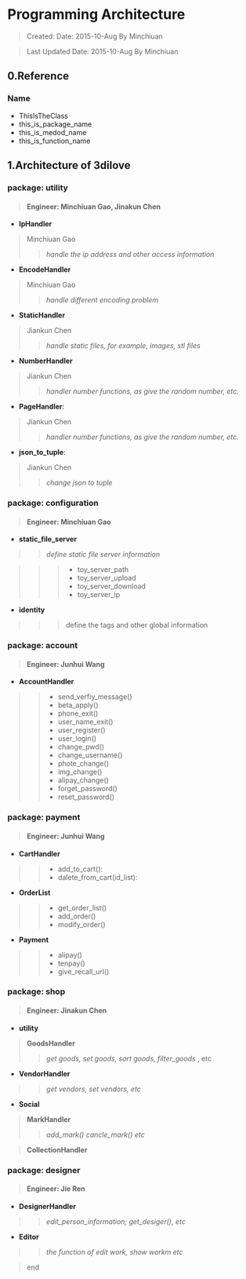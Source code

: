 # Programming Architecture
> 

> Created: Date:     2015-10-Aug By Minchiuan

> Last Updated Date: 2015-10-Aug By Minchiuan

## 0.Reference

### Name

* ThisIsTheClass
* this\_is\_package\_name
* this\_is\_medod\_name
* this\_is\_function\_name
 
## 1.Architecture of 3dilove
	
### package: utility
> #### Engineer: Minchiuan Gao, Jinakun Chen
		
*  **IpHandler** 
> Minchiuan Gao
>> _handle the ip address and other access information_

*  **EncodeHandler**
> Minchiuan Gao
>> _handle different encoding problem_

*  **StaticHandler**	
> Jiankun Chen
>> _handle static files, for example, images, stl files_

*  **NumberHandler** 
> Jiankun Chen
>> _handler number functions, as give the random number, etc._

*  **PageHandler**:		
> Jiankun Chen
>> _handler number functions, as give the random number, etc._

*  **json\_to\_tuple**: 
> Jiankun Chen
>> *change json to tuple*


### package: configuration
> ####  Engineer: Minchiuan Gao
* **static\_file\_server**
>> _define static file server information_

>>> * toy\_server\_path
>>> * toy\_server\_upload
>>> * toy\_server\_download
>>> * toy\_server\_ip


* **identity**
>>> define the tags and other global information



### package: account
> #### Engineer: Junhui Wang
* **AccountHandler**
>> + send\_verfiy\_message()
>> + beta\_apply()
>> + phone\_exit()
>> + user\_name\_exit()
>> + user\_register()
>> + user\_login()
>> + change\_pwd()
>> + change\_username()
>> + phote\_change()
>> + img\_change()
>> + alipay\_change()
>> + forget\_password()
>> + reset\_password()


### package: payment
> #### Engineer: Junhui Wang

* **CartHandler**

>> + add\_to\_cart():
>> + dalete\_from\_cart(id\_list):

* **OrderList**

>> + get\_order\_list()
>> + add\_order()
>> + modify\_order()

* **Payment**

>> + alipay()
>> + tenpay()
>> + give\_recall\_url()

### package: shop
> #### Engineer: Jinakun Chen

* **utility**
> **GoodsHandler**
>> _get goods, set goods, sort goods, filter\_goods_ , etc

* **VendorHandler**
>> _get vendors, set vendors, etc_

* **Social**
> **MarkHandler**
>> _add\_mark()_
>> _cancle\_mark()_
>> _etc_

> **CollectionHandler**


### package: designer
> #### Engineer: Jie Ren

* **DesignerHandler**
>> _edit\_person\_information; get\_desiger(), etc_

* **Editor**
>> _the function of edit work, show workm etc_

> end
